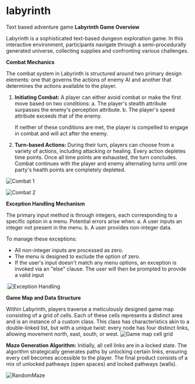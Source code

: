 # labyrinth
Text based adventure game
**Labyrinth Game Overview**

Labyrinth is a sophisticated text-based dungeon exploration game. In this interactive environment, participants navigate through a semi-procedurally generated universe, collecting supplies and confronting various challenges.

**Combat Mechanics**

The combat system in Labyrinth is structured around two primary design elements: one that governs the actions of enemy AI and another that determines the actions available to the player.

1. **Initiating Combat:** A player can either avoid combat or make the first move based on two conditions:
   a. The player's stealth attribute surpasses the enemy's perception attribute.
   b. The player's speed attribute exceeds that of the enemy.
   
   If neither of these conditions are met, the player is compelled to engage in combat and will act after the enemy.
   
2. **Turn-based Actions:** During their turn, players can choose from a variety of actions, including attacking or healing. Every action depletes time points. Once all time points are exhausted, the turn concludes. Combat continues with the player and enemy alternating turns until one party's health points are completely depleted.

![Combat 1](https://github.com/slbeggs/labyrinth/assets/101913063/1b0a56a8-38eb-4c89-9052-c33cfd4c6f87) 

![Combat 2](https://github.com/slbeggs/labyrinth/assets/101913063/504f24c9-f068-4e46-a423-1fc32c6c2131)


**Exception Handling Mechanism**

The primary input method is through integers, each corresponding to a specific option in a menu. Potential errors arise when:
   a. A user inputs an integer not present in the menu.
   b. A user provides non-integer data.

To manage these exceptions:
- All non-integer inputs are processed as zero.
- The menu is designed to exclude the option of zero.
- If the user's input doesn't match any menu options, an exception is invoked via an "else" clause. The user will then be prompted to provide a valid input

.![Exception Handling](https://github.com/slbeggs/labyrinth/assets/101913063/3a96ffb1-3964-4a0c-9276-105bb38d0290)


**Game Map and Data Structure**

Within Labyrinth, players traverse a meticulously designed game map consisting of a grid of cells. 
Each of these cells represents a distinct area and is an instance of a custom class. This class has characteristics akin to a double-linked list, but with a unique twist: every node has four distinct links, allowing movement north, east, south, or west.
![Game map cell grid](https://github.com/slbeggs/labyrinth/assets/101913063/1bcf9240-3264-4f45-9261-594fdb0912d6)





**Maze Generation Algorithm:** 
Initially, all cell links are in a locked state. The algorithm strategically generates paths by unlocking certain links, ensuring every cell becomes accessible to the player. The final product consists of a mix of unlocked pathways (open spaces) and locked pathways (walls).

![RandomMaze](https://github.com/slbeggs/labyrinth/assets/101913063/da0d2b26-97ee-4cb0-b3c3-d52df215b495)

